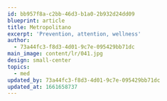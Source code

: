 ```yaml
---
id: bb957f8a-c2bb-46d3-b1a0-2b932d24dd09
blueprint: article
title: Metropolitano
excerpt: 'Prevention, attention, wellness'
author:
  - 73a44fc3-f8d3-4d01-9c7e-095429bb71dc
main_image: content/lr/041.jpg
design: small-center
topics:
  - med
updated_by: 73a44fc3-f8d3-4d01-9c7e-095429bb71dc
updated_at: 1661658737
---
```

